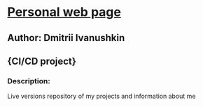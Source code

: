 # [Personal web page](https://dmitrii-ivanushkin.tech)  

## Author: Dmitrii Ivanushkin
## {CI/CD project}

### Description:
Live versions repository of my projects and information about me
